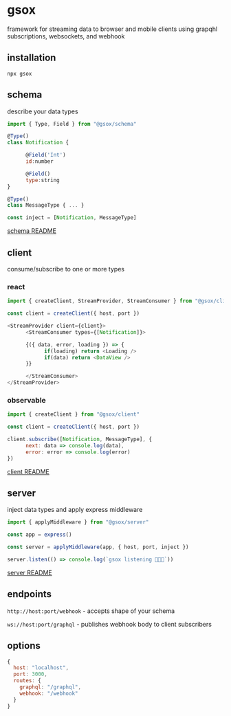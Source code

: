 # gsox
framework for streaming data to browser and mobile clients using grapqhl subscriptions, websockets, and webhook

## installation
`npx gsox`

## schema
describe your data types
```js
import { Type, Field } from "@gsox/schema"

@Type()
class Notification {

      @Field('Int')
      id:number

      @Field()
      type:string
}

@Type()
class MessageType { ... }

const inject = [Notification, MessageType]
```
[schema README](packages/gsox-schema/readme.md)

## client
consume/subscribe to one or more types

### react
```js
import { createClient, StreamProvider, StreamConsumer } from "@gsox/client"

const client = createClient({ host, port })

<StreamProvider client={client}>
      <StreamConsumer types={[Notification]}>

      {({ data, error, loading }) => {
            if(loading) return <Loading />
            if(data) return <DataView />
      }}

      </StreamConsumer>
</StreamProvider>
```

### observable
```js
import { createClient } from "@gsox/client"

const client = createClient({ host, port })

client.subscribe([Notification, MessageType], {
      next: data => console.log(data),
      error: error => console.log(error)
})
```
[client README](packages/gsox-client/readme.md)

## server
inject data types and apply express middleware
```js
import { applyMiddleware } from "@gsox/server"

const app = express()

const server = applyMiddleware(app, { host, port, inject })

server.listen(() => console.log(`gsox listening 🧦🧦🧦`))
```
[server README](packages/gsox-server/readme.md)

## endpoints
`http://host:port/webhook` - accepts shape of your schema

`ws://host:port/graphql` - publishes webhook body to client subscribers

## options
```js
{
  host: "localhost",
  port: 3000,
  routes: {
    graphql: "/graphql",
    webhook: "/webhook"
  }
}
```